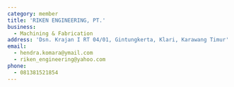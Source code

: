 ```yaml
---
category: member
title: 'RIKEN ENGINEERING, PT.'
business:
  - Machining & Fabrication
address: 'Dsn. Krajan I RT 04/01, Gintungkerta, Klari, Karawang Timur'
email:
  - hendra.komara@ymail.com
  - riken_engineering@yahoo.com
phone:
  - 081381521854
---
```

